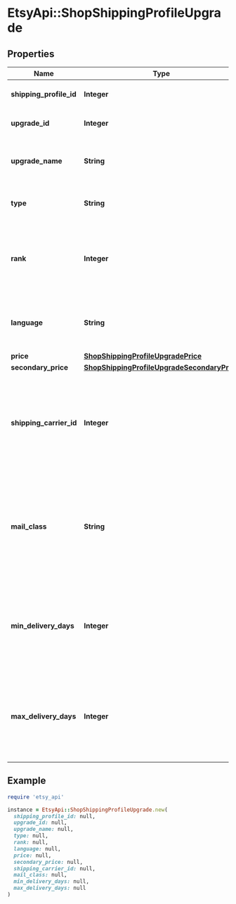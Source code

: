 # EtsyApi::ShopShippingProfileUpgrade

## Properties

| Name | Type | Description | Notes |
| ---- | ---- | ----------- | ----- |
| **shipping_profile_id** | **Integer** | The numeric ID of the base shipping profile. | [optional] |
| **upgrade_id** | **Integer** | The numeric ID that is associated with a shipping upgrade | [optional] |
| **upgrade_name** | **String** | Name for the shipping upgrade shown to shoppers at checkout, e.g. USPS Priority. | [optional] |
| **type** | **String** | The type of the shipping upgrade. Domestic (0) or international (1). | [optional] |
| **rank** | **Integer** | The positive non-zero numeric position in the images displayed in a listing, with rank 1 images appearing in the left-most position in a listing. | [optional] |
| **language** | **String** | The IETF language tag for the language of the shipping profile. Ex: &#x60;de&#x60;, &#x60;en&#x60;, &#x60;es&#x60;, &#x60;fr&#x60;, &#x60;it&#x60;, &#x60;ja&#x60;, &#x60;nl&#x60;, &#x60;pl&#x60;, &#x60;pt&#x60; | [optional] |
| **price** | [**ShopShippingProfileUpgradePrice**](ShopShippingProfileUpgradePrice.md) |  | [optional] |
| **secondary_price** | [**ShopShippingProfileUpgradeSecondaryPrice**](ShopShippingProfileUpgradeSecondaryPrice.md) |  | [optional] |
| **shipping_carrier_id** | **Integer** | The unique ID of a supported shipping carrier, which is used to calculate an Estimated Delivery Date. **Required with &#x60;mail_class&#x60;** if &#x60;min_delivery_days&#x60; and &#x60;max_delivery_days&#x60; are null. | [optional] |
| **mail_class** | **String** | The unique ID string of a shipping carrier&#39;s mail class, which is used to calculate an estimated delivery date. **Required with &#x60;shipping_carrier_id&#x60;** if &#x60;min_delivery_days&#x60; and &#x60;max_delivery_days&#x60; are null. | [optional] |
| **min_delivery_days** | **Integer** | The minimum number of business days a buyer can expect to wait to receive their purchased item once it has shipped. **Required with &#x60;max_delivery_days&#x60;** if &#x60;mail_class&#x60; is null. | [optional] |
| **max_delivery_days** | **Integer** | The maximum number of business days a buyer can expect to wait to receive their purchased item once it has shipped. **Required with &#x60;min_delivery_days&#x60;** if &#x60;mail_class&#x60; is null. | [optional] |

## Example

```ruby
require 'etsy_api'

instance = EtsyApi::ShopShippingProfileUpgrade.new(
  shipping_profile_id: null,
  upgrade_id: null,
  upgrade_name: null,
  type: null,
  rank: null,
  language: null,
  price: null,
  secondary_price: null,
  shipping_carrier_id: null,
  mail_class: null,
  min_delivery_days: null,
  max_delivery_days: null
)
```

